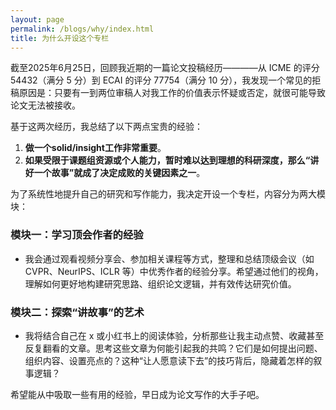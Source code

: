 ```yaml
---
layout: page
permalink: /blogs/why/index.html
title: 为什么开设这个专栏
---
```


截至2025年6月25日，回顾我近期的一篇论文投稿经历————从 ICME 的评分 54432（满分 5 分）到 ECAI 的评分 77754（满分 10 分），我发现一个常见的拒稿原因是：只要有一到两位审稿人对我工作的价值表示怀疑或否定，就很可能导致论文无法被接收。

基于这两次经历，我总结了以下两点宝贵的经验：

1. **做一个solid/insight工作非常重要**。
2. **如果受限于课题组资源或个人能力，暂时难以达到理想的科研深度，那么“讲好一个故事”就成了决定成败的关键因素之一**。

为了系统性地提升自己的研究和写作能力，我决定开设一个专栏，内容分为两大模块：

### 模块一：学习顶会作者的经验
- 我会通过观看视频分享会、参加相关课程等方式，整理和总结顶级会议（如 CVPR、NeurIPS、ICLR 等）中优秀作者的经验分享。希望通过他们的视角，理解如何更好地构建研究思路、组织论文逻辑，并有效传达研究价值。

### 模块二：探索“讲故事”的艺术
- 我将结合自己在 x 或小红书上的阅读体验，分析那些让我主动点赞、收藏甚至反复翻看的文章。思考这些文章为何能引起我的共鸣？它们是如何提出问题、组织内容、设置亮点的？这种“让人愿意读下去”的技巧背后，隐藏着怎样的叙事逻辑？

希望能从中吸取一些有用的经验，早日成为论文写作的大手子吧。
